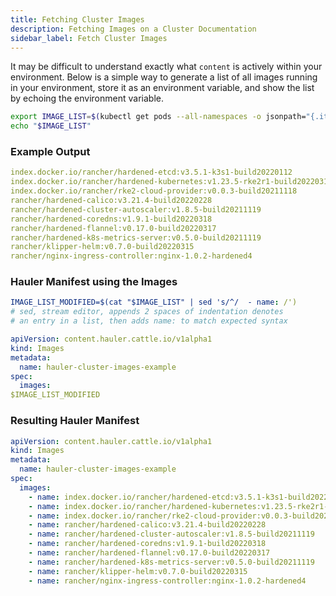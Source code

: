 ```yaml
---
title: Fetching Cluster Images
description: Fetching Images on a Cluster Documentation
sidebar_label: Fetch Cluster Images
---
```


It may be difficult to understand exactly what `content` is actively within your environment. Below is a simple way to generate a list of all images running in your environment, store it as an environment variable, and show the list by echoing the environment variable.

```bash
export IMAGE_LIST=$(kubectl get pods --all-namespaces -o jsonpath="{.items[*].spec.containers[*].image}" |tr -s '[[:space:]]' '\n' |sort |uniq -c | cut -c 9-)
echo "$IMAGE_LIST"
```

### Example Output

```yaml
index.docker.io/rancher/hardened-etcd:v3.5.1-k3s1-build20220112
index.docker.io/rancher/hardened-kubernetes:v1.23.5-rke2r1-build20220316
index.docker.io/rancher/rke2-cloud-provider:v0.0.3-build20211118
rancher/hardened-calico:v3.21.4-build20220228
rancher/hardened-cluster-autoscaler:v1.8.5-build20211119
rancher/hardened-coredns:v1.9.1-build20220318
rancher/hardened-flannel:v0.17.0-build20220317
rancher/hardened-k8s-metrics-server:v0.5.0-build20211119
rancher/klipper-helm:v0.7.0-build20220315
rancher/nginx-ingress-controller:nginx-1.0.2-hardened4
```

### Hauler Manifest using the Images

```yaml
IMAGE_LIST_MODIFIED=$(cat "$IMAGE_LIST" | sed 's/^/  - name: /')
# sed, stream editor, appends 2 spaces of indentation denotes
# an entry in a list, then adds name: to match expected syntax
```

```yaml title="hauler-manfiest.yaml"
apiVersion: content.hauler.cattle.io/v1alpha1
kind: Images
metadata:
  name: hauler-cluster-images-example
spec:
  images:
$IMAGE_LIST_MODIFIED
```

### Resulting Hauler Manifest

```yaml title="hauler-manfiest.yaml"
apiVersion: content.hauler.cattle.io/v1alpha1
kind: Images
metadata:
  name: hauler-cluster-images-example
spec:
  images:
    - name: index.docker.io/rancher/hardened-etcd:v3.5.1-k3s1-build20220112
    - name: index.docker.io/rancher/hardened-kubernetes:v1.23.5-rke2r1-build20220316
    - name: index.docker.io/rancher/rke2-cloud-provider:v0.0.3-build20211118
    - name: rancher/hardened-calico:v3.21.4-build20220228
    - name: rancher/hardened-cluster-autoscaler:v1.8.5-build20211119
    - name: rancher/hardened-coredns:v1.9.1-build20220318
    - name: rancher/hardened-flannel:v0.17.0-build20220317
    - name: rancher/hardened-k8s-metrics-server:v0.5.0-build20211119
    - name: rancher/klipper-helm:v0.7.0-build20220315
    - name: rancher/nginx-ingress-controller:nginx-1.0.2-hardened4
```
